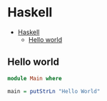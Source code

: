 # Haskell

<!--ts-->
* [Haskell](hasekll.md#haskell)
   * [Hello world](hasekll.md#hello-world)

<!-- Added by: runner, at: Tue Jan  4 06:28:04 UTC 2022 -->

<!--te-->

## Hello world
```haskell
module Main where

main = putStrLn "Hello World"
```
